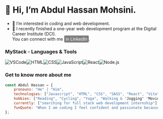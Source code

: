 # 👋 Hi, I’m Abdul Hassan Mohsini. 
  
- 👀 I’m interested in coding and web development.
- 🌱 I recently finished a one-year web development program at the Digital Career Institute (DCI).<br>You can connect with me <a href="https://www.linkedin.com/in/abdul-hassan" style="background-color: gray; color: white; padding: 3px 5px; border-radius: 3px; text-decoration: none;">in LinkedIn</a>.

### MyStack - Languages & Tools

![VSCode](https://img.shields.io/badge/Editor-VSCode-blue)![HTML](https://img.shields.io/badge/Language-HTML-orange)![CSS](https://img.shields.io/badge/Language-CSS-blue)![JavaScript](https://img.shields.io/badge/Language-JavaScript-yellow)![React](https://img.shields.io/badge/Framework-React-blue)![Node.js](https://img.shields.io/badge/Runtime-Node.js-green)



###  Get to know more about me
```javaScript
const Abdul Hassan = {
    pronouns: "He" | "Him",
    technologies: ["Javascript", "HTML", "CSS", "SASS", "React", "Vite", "Express"],
    hobbies: ["Reading", "Cycling", "Yoga", "Walking & "Jogging" "Movies"],
    currently: ["searching for full stack web development internship"]
    funQuote: "When I am coding I feel confident and passionate because I know, today I am better than yesterday."
};



